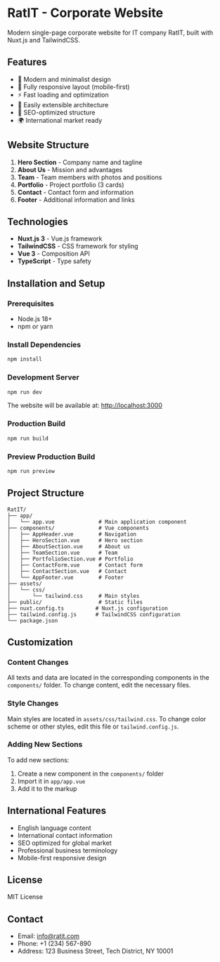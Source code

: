 # RatIT - Corporate Website

Modern single-page corporate website for IT company RatIT, built with Nuxt.js and TailwindCSS.

## Features

- 🎨 Modern and minimalist design
- 📱 Fully responsive layout (mobile-first)
- ⚡ Fast loading and optimization
- 🔧 Easily extensible architecture
- 🎯 SEO-optimized structure
- 🌍 International market ready

## Website Structure

1. **Hero Section** - Company name and tagline
2. **About Us** - Mission and advantages
3. **Team** - Team members with photos and positions
4. **Portfolio** - Project portfolio (3 cards)
5. **Contact** - Contact form and information
6. **Footer** - Additional information and links

## Technologies

- **Nuxt.js 3** - Vue.js framework
- **TailwindCSS** - CSS framework for styling
- **Vue 3** - Composition API
- **TypeScript** - Type safety

## Installation and Setup

### Prerequisites

- Node.js 18+ 
- npm or yarn

### Install Dependencies

```bash
npm install
```

### Development Server

```bash
npm run dev
```

The website will be available at: [http://localhost:3000](http://localhost:3000)

### Production Build

```bash
npm run build
```

### Preview Production Build

```bash
npm run preview
```

## Project Structure

```
RatIT/
├── app/
│   └── app.vue              # Main application component
├── components/              # Vue components
│   ├── AppHeader.vue        # Navigation
│   ├── HeroSection.vue      # Hero section
│   ├── AboutSection.vue     # About us
│   ├── TeamSection.vue      # Team
│   ├── PortfolioSection.vue # Portfolio
│   ├── ContactForm.vue      # Contact form
│   ├── ContactSection.vue   # Contact
│   └── AppFooter.vue        # Footer
├── assets/
│   └── css/
│       └── tailwind.css     # Main styles
├── public/                  # Static files
├── nuxt.config.ts          # Nuxt.js configuration
├── tailwind.config.js      # TailwindCSS configuration
└── package.json
```

## Customization

### Content Changes

All texts and data are located in the corresponding components in the `components/` folder. To change content, edit the necessary files.

### Style Changes

Main styles are located in `assets/css/tailwind.css`. To change color scheme or other styles, edit this file or `tailwind.config.js`.

### Adding New Sections

To add new sections:
1. Create a new component in the `components/` folder
2. Import it in `app/app.vue`
3. Add it to the markup

## International Features

- English language content
- International contact information
- SEO optimized for global market
- Professional business terminology
- Mobile-first responsive design

## License

MIT License

## Contact

- Email: info@ratit.com
- Phone: +1 (234) 567-890
- Address: 123 Business Street, Tech District, NY 10001
